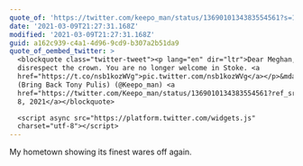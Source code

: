```yaml
---
quote_of: 'https://twitter.com/keepo_man/status/1369010134383554561?s=12'
date: '2021-03-09T21:27:31.168Z'
modified: '2021-03-09T21:27:31.168Z'
guid: a162c939-c4a1-4d96-9cd9-b307a2b51da9
quote_of_oembed_twitter: >
  <blockquote class="twitter-tweet"><p lang="en" dir="ltr">Dear Meghan, do not
  disrespect the crown. You are no longer welcome in Stoke. <a
  href="https://t.co/nsb1kozWVg">pic.twitter.com/nsb1kozWVg</a></p>&mdash; Ed
  (Bring Back Tony Pulis) (@Keepo_man) <a
  href="https://twitter.com/Keepo_man/status/1369010134383554561?ref_src=twsrc%5Etfw">March
  8, 2021</a></blockquote>

  <script async src="https://platform.twitter.com/widgets.js"
  charset="utf-8"></script>
---
```

My hometown showing its finest wares off again.
